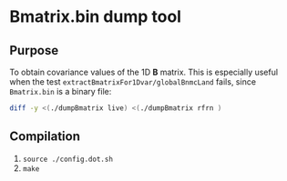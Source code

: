 # Bmatrix.bin dump tool

## Purpose

To obtain covariance values of the 1D $`\mathbf{B}`$ matrix.
This is especially useful when the test `extractBmatrixFor1Dvar/globalBnmcLand` fails, since `Bmatrix.bin` is a binary file:
```sh
diff -y <(./dumpBmatrix live) <(./dumpBmatrix rfrn )
```

## Compilation

1. `source ./config.dot.sh`
2. `make`

